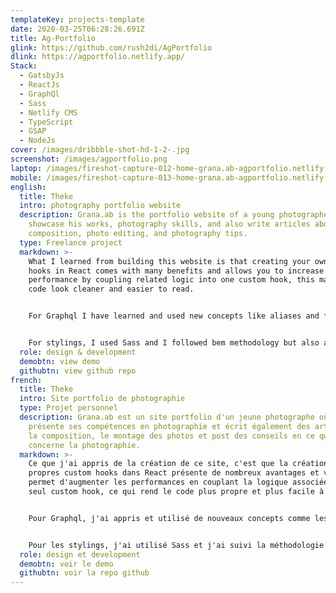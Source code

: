 ```yaml
---
templateKey: projects-template
date: 2020-03-25T06:28:26.691Z
title: Ag-Portfolio
glink: https://github.com/rush2di/AgPortfolio
dlink: https://agportfolio.netlify.app/
Stack:
  - GatsbyJs
  - ReactJs
  - GraphQl
  - Sass
  - Netlify CMS
  - TypeScript
  - GSAP
  - NodeJs
cover: /images/dribbble-shot-hd-1-2-.jpg
screenshot: /images/agportfolio.png
laptop: /images/fireshot-capture-012-home-grana.ab-agportfolio.netlify.app.png
mobile: /images/fireshot-capture-013-home-grana.ab-agportfolio.netlify.app.png
english:
  title: Theke
  intro: photography portfolio website
  description: Grana.ab is the portfolio website of a young photographer where he
    showcase his works, photography skills, and also write articles about
    composition, photo editing, and photography tips.
  type: Freelance project
  markdown: >-
    What I learned from building this website is that creating your own custom
    hooks in React comes with many benefits and allows you to increase
    performance by coupling related logic into one custom hook, this makes the
    code look cleaner and easier to read.


    For Graphql I have learned and used new concepts like aliases and fragments. Fragments let you construct sets of fields, and then include them in queries where you need to while Aliases help you retrieve different data for the same field with different arguments provided to it, this saves you from retrieving the whole data set and applying filters in the frontend.


    For stylings, I used Sass and I followed bem methodology but also applyed small changes that suited my development needs to it. Gsap along with Scrollmagic for scroll animations and React-transition-group for pages transitions.
  role: design & development
  demobtn: view demo
  githubtn: view github repo
french:
  title: Theke
  intro: Site portfolio de photographie
  type: Projet personnel
  description: Grana.ab est un site portfolio d'un jeune photographe où il
    présente ses compétences en photographie et écrit également des articles sur
    la composition, le montage des photos et post des conseils en ce qui
    concerne la photographie.
  markdown: >-
    Ce que j'ai appris de la création de ce site, c'est que la création de vos
    propres custom hooks dans React présente de nombreux avantages et vous
    permet d'augmenter les performances en couplant la logique associée en un
    seul custom hook, ce qui rend le code plus propre et plus facile à lire.


    Pour Graphql, j'ai appris et utilisé de nouveaux concepts comme les alias et les fragments. Les fragments vous permettent de construire des ensembles de champs, puis de les inclure dans les requêtes où vous en avez besoin tandis que les alias vous aident à récupérer différentes données pour le même champ avec différents arguments fournis, cela vous aide a éviter de récupérer l'ensemble des données complets et d'appliquer des filtres dans la côté frontend.


    Pour les stylings, j'ai utilisé Sass et j'ai suivi la méthodologie bem mais j'ai également appliqué de petits changements qui correspondaient à mes besoins de développement. Gsap avec Scrollmagic pour les animations de défilement et React-transition-group pour les transitions des pages.
  role: design et development
  demobtn: voir le demo
  githubtn: voir la repo github
---
```

